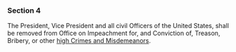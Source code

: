 ### Section 4

The President, Vice President and all civil Officers of the United States, shall be removed from Office on Impeachment for, and Conviction of, Treason, Bribery, or other [high Crimes and Misdemeanors](https://en.wikipedia.org/wiki/High_crimes_and_misdemeanors#United_States).


